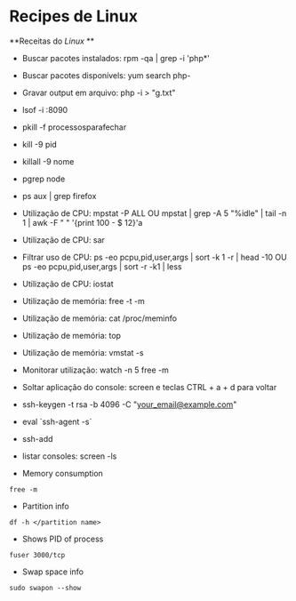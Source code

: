 # Recipes de Linux
**Receitas do *Linux* **

- Buscar pacotes instalados: rpm -qa | grep -i 'php*'
- Buscar pacotes disponívels: yum search php-
- Gravar output em arquivo: php -i > "g.txt"
- lsof -i :8090
- pkill -f processosparafechar
- kill -9 pid
- killall -9 nome
- pgrep node
- ps aux | grep firefox
- Utilização de CPU: mpstat -P ALL OU mpstat | grep -A 5 "%idle" | tail -n 1 | awk -F " " '{print 100 -  $ 12}'a
- Utilização de CPU: sar
- Filtrar uso de CPU: ps -eo pcpu,pid,user,args | sort -k 1 -r | head -10 OU ps -eo pcpu,pid,user,args | sort -r -k1 | less
- Utilização de CPU: iostat
- Utilização de memória: free -t -m
- Utilização de memória: cat /proc/meminfo
- Utilização de memória: top
- Utilização de memória: vmstat -s
- Monitorar utilização: watch -n 5 free -m

- Soltar aplicação do console: screen e teclas CTRL + a + d para voltar
- ssh-keygen -t rsa -b 4096 -C "your_email@example.com"
- eval \`ssh-agent -s\`
- ssh-add <chave>
- listar consoles: screen -ls

- Memory consumption

```free -m```

- Partition info

```df -h </partition name>```

- Shows PID of process

```fuser 3000/tcp```

- Swap space info

```sudo swapon --show```
